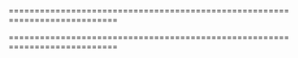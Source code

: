 ===========================================================================
<!--merge--><!--/merge-->
===========================================================================

<!--fullDescription-->

<!--/fullDescription-->